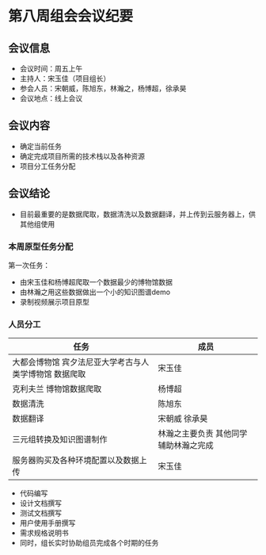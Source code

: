 # 第八周组会会议纪要



## 会议信息



- 会议时间：周五上午
- 主持人：宋玉佳（项目组长）
- 参会人员：宋朝威，陈旭东，林瀚之，杨博超，徐承昊
- 会议地点：线上会议

## 会议内容



- 确定当前任务
- 确定完成项目所需的技术栈以及各种资源
- 项目分工任务分配

## 会议结论

- 目前最重要的是数据爬取，数据清洗以及数据翻译，并上传到云服务器上，供其他组使用

### 本周原型任务分配

第一次任务：

- 由宋玉佳和杨博超爬取一个数据最少的博物馆数据
- 由林瀚之用这些数据做出一个小的知识图谱demo
- 录制视频展示项目原型

### 人员分工

| 任务                                                   | 成员                                  |
| ------------------------------------------------------ | ------------------------------------- |
| 大都会博物馆 宾夕法尼亚大学考古与人类学博物馆 数据爬取 | 宋玉佳                                |
| 克利夫兰 博物馆数据爬取                                | 杨博超                                |
| 数据清洗                                               | 陈旭东                                |
| 数据翻译                                               | 宋朝威 徐承昊                         |
| 三元组转换及知识图谱制作                               | 林瀚之主要负责 其他同学辅助林瀚之完成 |
| 服务器购买及各种环境配置以及数据上传                   | 宋玉佳                                |

- 代码编写
- 设计文档撰写
- 测试文档撰写
- 用户使用手册撰写
- 需求规格说明书
- 同时，组长实时协助组员完成各个时期的任务

